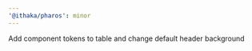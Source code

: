 ```yaml
---
'@ithaka/pharos': minor
---
```


Add component tokens to table and change default header background
